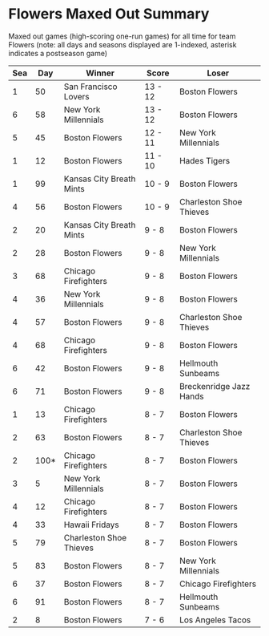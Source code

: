 # Flowers Maxed Out Summary



Maxed out games (high-scoring one-run games) for all time for team Flowers (note: all days and seasons displayed are 1-indexed, asterisk indicates a postseason game)


| Sea | Day | Winner | Score | Loser | 
| ------ |------ |------ |------ |------ |
| 1 | 50 | San Francisco Lovers | 13 - 12 | Boston Flowers | 
| 6 | 58 | New York Millennials | 13 - 12 | Boston Flowers | 
| 5 | 45 | Boston Flowers | 12 - 11 | New York Millennials | 
| 1 | 12 | Boston Flowers | 11 - 10 | Hades Tigers | 
| 1 | 99 | Kansas City Breath Mints | 10 - 9 | Boston Flowers | 
| 4 | 56 | Boston Flowers | 10 - 9 | Charleston Shoe Thieves | 
| 2 | 20 | Kansas City Breath Mints | 9 - 8 | Boston Flowers | 
| 2 | 28 | Boston Flowers | 9 - 8 | New York Millennials | 
| 3 | 68 | Chicago Firefighters | 9 - 8 | Boston Flowers | 
| 4 | 36 | New York Millennials | 9 - 8 | Boston Flowers | 
| 4 | 57 | Boston Flowers | 9 - 8 | Charleston Shoe Thieves | 
| 4 | 68 | Chicago Firefighters | 9 - 8 | Boston Flowers | 
| 6 | 42 | Boston Flowers | 9 - 8 | Hellmouth Sunbeams | 
| 6 | 71 | Boston Flowers | 9 - 8 | Breckenridge Jazz Hands | 
| 1 | 13 | Chicago Firefighters | 8 - 7 | Boston Flowers | 
| 2 | 63 | Boston Flowers | 8 - 7 | Charleston Shoe Thieves | 
| 2 | 100* | Chicago Firefighters | 8 - 7 | Boston Flowers | 
| 3 | 5 | New York Millennials | 8 - 7 | Boston Flowers | 
| 4 | 12 | Chicago Firefighters | 8 - 7 | Boston Flowers | 
| 4 | 33 | Hawaii Fridays | 8 - 7 | Boston Flowers | 
| 5 | 79 | Charleston Shoe Thieves | 8 - 7 | Boston Flowers | 
| 5 | 83 | Boston Flowers | 8 - 7 | New York Millennials | 
| 6 | 37 | Boston Flowers | 8 - 7 | Chicago Firefighters | 
| 6 | 91 | Boston Flowers | 8 - 7 | Hellmouth Sunbeams | 
| 2 | 8 | Boston Flowers | 7 - 6 | Los Angeles Tacos | 


